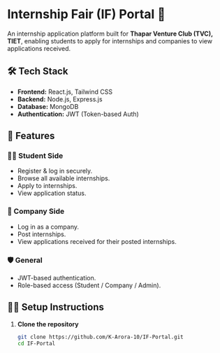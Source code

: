 # Internship Fair (IF) Portal 🚀

An internship application platform built for **Thapar Venture Club (TVC), TIET**, enabling students to apply for internships and companies to view applications received.

## 🛠 Tech Stack

- **Frontend:** React.js, Tailwind CSS
- **Backend:** Node.js, Express.js
- **Database:** MongoDB
- **Authentication:** JWT (Token-based Auth)

## 📌 Features

### 👨‍🎓 Student Side
- Register & log in securely.
- Browse all available internships.
- Apply to internships.
- View application status.

### 🏢 Company Side
- Log in as a company.
- Post internships.
- View applications received for their posted internships.

### 🛡️ General
- JWT-based authentication.
- Role-based access (Student / Company / Admin).


## 🧑‍💻 Setup Instructions

1. **Clone the repository**
   ```bash
   git clone https://github.com/K-Arora-10/IF-Portal.git
   cd IF-Portal
